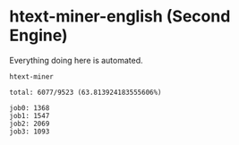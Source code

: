 # htext-miner-english (Second Engine)

Everything doing here is automated.

```
htext-miner

total: 6077/9523 (63.813924183555606%)

job0: 1368
job1: 1547
job2: 2069
job3: 1093
```
